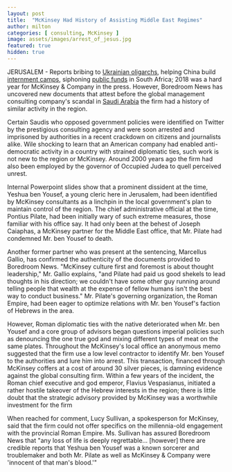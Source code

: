 ```yaml
---
layout: post
title:  "McKinsey Had History of Assisting Middle East Regimes"
author: milton
categories: [ consulting, McKinsey ]
image: assets/images/arrest_of_jesus.jpg
featured: true
hidden: true
---
```


JERUSALEM - Reports bribing to [Ukrainian oligarchs](https://www.nytimes.com/2018/12/30/world/mckinsey-bribes-boeing-firtash-extradition.html), helping China build [internment camps](https://www.nytimes.com/2018/12/15/world/asia/mckinsey-china-russia.html), siphoning [public funds](https://www.nytimes.com/2018/06/26/world/africa/mckinsey-south-africa-eskom.html) in South Africa; 2018 was a hard year for McKinsey & Company in the press. However, Boredroom News has uncovered new documents that attest before the global management consulting company's scandal in [Saudi Arabia](https://slate.com/news-and-politics/2018/10/mckinsey-saudi-arabia-consulting-scandal.html) the firm had a history of similar activity in the region.

Certain Saudis who opposed government policies were identified on Twitter by the prestigious consulting agency and were soon arrested and imprisoned by authorities in a recent crackdown on citizens and journalists alike. Wile shocking to learn that an American company had enabled anti-democratic activity in a country with strained diplomatic ties, such work is not new to the region or McKinsey. Around 2000 years ago the firm had also been employed by the governor of Occupied Judea to quell perceived unrest.

Internal Powerpoint slides show that a prominent dissident at the time, Yeshua ben Yousef, a young cleric here in Jerusalem, had been identified by McKinsey consultants as a linchpin in the local government's plan to maintain control of the region. The chief administrative official at the time, Pontius Pilate, had been initially wary of such extreme measures, those familiar with his office say. It had only been at the behest of Joseph Caiaphas, a McKinsey partner for the Middle East office, that Mr. Pilate had condemned Mr. ben Yousef to death.

Another former partner who was present at the sentencing, Marcellus Gallio, has confirmed the authenticity of the documents provided to Boredroom News. "McKinsey culture first and foremost is about thought leadership," Mr. Gallio explains, "and Pilate had paid us good shekels to lead thoughts in his direction; we couldn't have some other guy running around telling people that wealth at the expense of fellow humans isn't the best way to conduct business." Mr. Pilate's governing organization, the Roman Empire, had been eager to optimize relations with Mr. ben Yousef's faction of Hebrews in the area.

However, Roman diplomatic ties with the native deteriorated when Mr. ben Yousef and a core group of advisors began questions imperial policies such as denouncing the one true god and mixing different types of meat on the same plates. Throughout the McKinsey's local office an anonymous memo suggested that the firm use a low level contractor to identify Mr. ben Yousef to the authorities and lure him into arrest. This transaction, financed through McKinsey coffers at a cost of around 30 silver pieces, is damning evidence against the global consulting firm. Within a few years of the incident, the Roman chief executive and god emperor, Flavius Vespasianus, initiated a rather hostile takeover of the Hebrew interests in the region; there is little doubt that the strategic advisory provided by McKinsey was a worthwhile investment for the firm

When reached for comment, Lucy Sullivan, a spokesperson for McKinsey, said that the firm could not offer specifics on the millennia-old engagement with the provincial Roman Empire. Ms. Sullivan has assured Boredroom News that "any loss of life is deeply regrettable... [however] there are credible reports that Yeshua ben Yousef was a known sorcerer and troublemaker and both Mr. Pilate as well as McKinsey & Company were 'innocent of that man's blood.'"